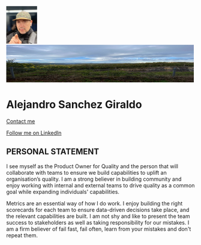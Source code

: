 <img src="img/alejandro.jpeg" alt="alejandro" height="100px"/>
<img src="img/backview.jpg" alt="backview" height="100px" width="500px"/>

# Alejandro Sanchez Giraldo 

[Contact me](mailto:alejandrosanchezau@yahoo.com.au)

[Follow me on LinkedIn](https://www.linkedin.com/in/alejandrosanchezgiraldo)

## PERSONAL STATEMENT 
I see myself as the Product Owner for Quality and the person that will collaborate with teams to ensure we build capabilities to uplift an organisation’s quality. I am a strong believer in building community and enjoy working with internal and external teams to drive quality as a common goal while expanding individuals' capabilities. 

Metrics are an essential way of how I do work. I enjoy building the right scorecards for each team to ensure data-driven decisions take place, and the relevant capabilities are built. I am not shy and like to present the team success to stakeholders as well as taking responsibility for our mistakes. I am a firm believer of fail fast, fail often, learn from your mistakes and don't repeat them. 

